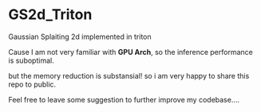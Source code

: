 # GS2d_Triton
Gaussian Splaiting 2d implemented in triton

Cause I am not very familiar with **GPU Arch**, so the inference performance is suboptimal.

but the memory reduction is substansial! so i am very happy to share this repo to public.



Feel free to leave some suggestion to further improve my codebase....

